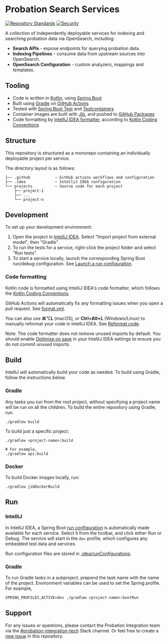 # Probation Search Services

[![Repository Standards](https://img.shields.io/badge/dynamic/json?color=blue&logo=github&label=MoJ%20Compliant&query=%24.message&url=https%3A%2F%2Foperations-engineering-reports.cloud-platform.service.justice.gov.uk%2Fapi%2Fv1%2Fcompliant_public_repositories%2Fhmpps-probation-search-services)](https://operations-engineering-reports.cloud-platform.service.justice.gov.uk/repository-standards/hmpps-probation-search-services "Link to report")
[![Security](https://github.com/ministryofjustice/hmpps-probation-search-services/actions/workflows/security.yml/badge.svg)](https://github.com/ministryofjustice/hmpps-probation-search-services/actions/workflows/security.yml)

A collection of independently deployable services for indexing and searching probation data via OpenSearch, including:

* **Search APIs** - expose endpoints for querying probation data.
* **Indexing Pipelines** - consume data from upstream sources into OpenSearch.
* **OpenSearch Configuration** - custom analyzers, mappings and templates.

## Tooling

* Code is written in [Kotlin](https://kotlinlang.org/), using [Spring Boot](https://spring.io/projects/spring-boot)
* Built using [Gradle](https://gradle.org/) on [GitHub Actions](https://help.github.com/en/actions)
* Tested with [Spring Boot Test](https://docs.spring.io/spring-boot/docs/current/reference/html/features.html#features.testing)
  and [Testcontainers](https://testcontainers.com/)
* Container images are built with [Jib](https://github.com/GoogleContainerTools/jib#readme), and pushed
  to [GitHub Packages](https://github.com/orgs/ministryofjustice/packages?repo_name=hmpps-probation-search-services)
* Code formatting by [IntelliJ IDEA formatter](https://www.jetbrains.com/help/idea/command-line-formatter.html),
  according to [Kotlin Coding Conventions](https://kotlinlang.org/docs/coding-conventions.html)

## Structure

This repository is structured as a monorepo containing an individually deployable project per service.

The directory layout is as follows:

```
├── .github           ~ GitHub actions workflows and configuration
├── .idea             ~ IntelliJ IDEA configuration
└── projects          ~ Source code for each project
    ├── project-1
    ├── ...
    └── project-n
```

## Development

To set up your development environment:

1. Open the project in [IntelliJ IDEA](https://www.jetbrains.com/idea/). Select "Import project from external model", then "Gradle".
2. To run the tests for a service, right-click the project folder and select "Run tests".
3. To start a service locally, launch the corresponding Spring Boot run/debug configuration.
   See [Launch a run configuration](https://www.jetbrains.com/help/idea/run-debug-configuration.html#launch-run-configuration).

### Code formatting

Kotlin code is formatted using IntelliJ IDEA's code formatter,
which follows the [Kotlin Coding Conventions](https://kotlinlang.org/docs/coding-conventions.html).

GitHub Actions will automatically fix any formatting issues when you open a pull request. See [format.yml](.github/workflows/format.yml).

You can also use <strong title="Command">⌘</strong><strong title="Option">⌥</strong>**L** (macOS),
or **Ctrl+Alt+L** (Windows/Linux) to manually reformat your code in IntelliJ IDEA.
See [Reformat code](https://www.jetbrains.com/help/idea/reformat-and-rearrange-code.html).

Note: The code formatter does not remove unused imports by default. You should
enable [Optimise on save](https://www.jetbrains.com/help/idea/creating-and-optimizing-imports.html#optimize-on-save) in
your IntelliJ IDEA settings to ensure you do not commit unused imports.

## Build

IntelliJ will automatically build your code as needed. To build using Gradle, follow the instructions below.

### Gradle

Any tasks you run from the root project, without specifying a project name will be run on all the children. To build the
entire repository using Gradle, run:

```shell
./gradlew build
```

To build just a specific project:

```shell
./gradlew <project-name>:build

# For example,
./gradlew api:build
```

### Docker

To build Docker images locally, run:

```shell
./gradlew jibDockerBuild
```

## Run

### IntelliJ

In IntelliJ IDEA, a Spring Boot [run configuration](https://www.jetbrains.com/help/idea/run-debug-configuration.html) is
automatically made available for each service. Select it from the toolbar, and click either Run or Debug. The service
will start in the `dev` profile, which configures any embedded test data and services.

Run configuration files are stored in [.idea/runConfigurations](.idea/runConfigurations).

### Gradle

To run Gradle tasks in a subproject, prepend the task name with the name of the project. Environment variables can be
used to set the Spring profile. For example,

```shell
SPRING_PROFILES_ACTIVE=dev ./gradlew <project-name>:bootRun
```

## Support

For any issues or questions, please contact the Probation Integration team via the [#probation-integration-tech](https://mojdt.slack.com/archives/C02HQ4M2YQN)
Slack channel. Or feel free to create a [new issue](https://github.com/ministryofjustice/hmpps-probation-search-services/issues/new)
in this repository.
